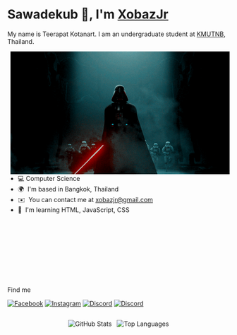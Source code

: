 <!-- 
Hello, and thank you very much for checking out my README. Feel free to use it!.
-->
Sawadekub 🙏, I'm <a href="https://www.youtube.com/watch?v=dQw4w9WgXcQ">XobazJr</a></h2>  
================================== 
My name is Teerapat Kotanart. I am an undergraduate student at <a href="https://www.kmutnb.ac.th/">KMUTNB</a></h2>, Thailand. 

<img hight="410" width="497" alt="GIF" align="right" src="https://github.com/xobazjr/xobazjr/blob/main/assets/darth-vader.gif">

*   💻  Computer Science
*   🌍  I'm based in Bangkok, Thailand 
*   ✉️  You can contact me at [xobazjr@gmail.com](mailto:xobazjr@gmail.com)
*   🧠  I'm learning HTML, JavaScript, CSS

</br>
</br>
</br>
</br>
</br>
</br>
</br>
</br>

 Find me

<p><a href="https://www.facebook.com/XobazJr/" target="_blank"><img alt="Facebook" src="https://img.shields.io/badge/Facebook-1877F2?style=for-the-badge&logo=facebook&logoColor=white"/></a>
  <a href="https://www.instagram.com/xobazjr/" target="_blank"><img alt="Instagram" src="https://img.shields.io/badge/-Instagram-%23E4405F?style=for-the-badge&logo=instagram&logoColor=white"/></a>
  <a href="https://discord.com/channels/@xobazjr/" target="_blank"><img alt="Discord" src="https://img.shields.io/badge/Discord-7289DA?style=for-the-badge&logo=discord&logoColor=white"/></a>
  <a href="mailto:xobazjr@gmail.com" target="_blank"><img alt="Discord" src="https://img.shields.io/badge/Gmail-333333?style=for-the-badge&logo=gmail&logoColor=red)"/></a>
</p>

##

<p align="center">
  <img src="https://github-readme-stats.vercel.app/api?username=xobazjr&theme=dark&show_icons=true&hide_border=true&count_private=true" alt="GitHub Stats" width="460">
  &nbsp;
  <img src="https://github-readme-stats.vercel.app/api/top-langs/?username=xobazjr&theme=dark&show_icons=true&hide_border=true&layout=compact" alt="Top Languages" width="413">
</p>
